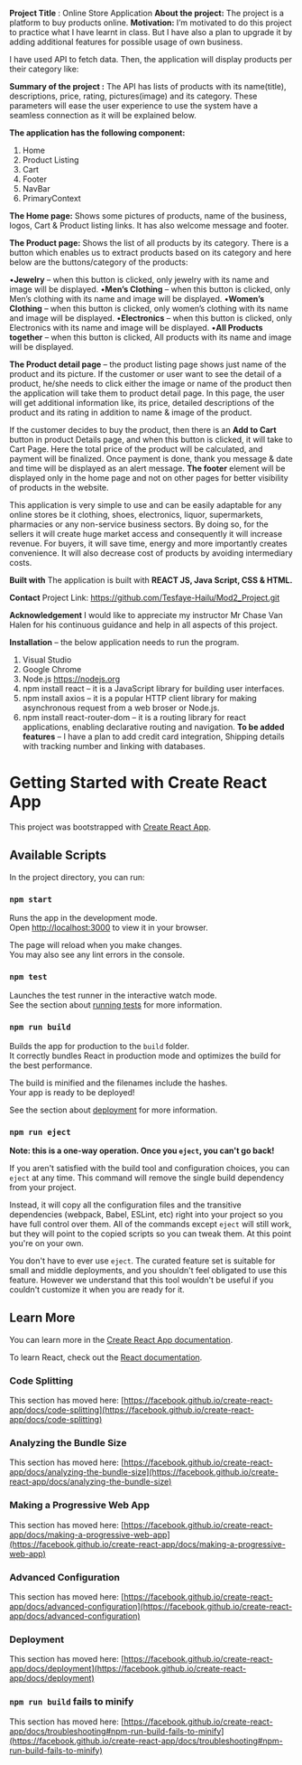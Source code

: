 **Project Title** : Online Store Application
**About the project:** The project is a platform to buy products online.
**Motivation:** I’m motivated to do this project to practice what I have learnt in class. But I have also a plan to upgrade it  by adding additional features for possible usage of own business. 

 I have used API to fetch data. Then, the application will display products per their category like:

**Summary of the project :** The API has lists of products with its name(title), descriptions, price, rating, pictures(image) and its category. These parameters will ease the user experience to use the system have a seamless connection as it will be explained below.

**The application has the following component:** 
1.	Home 
2.	Product Listing 
3.	Cart
4.	Footer
5.	NavBar 
6.	PrimaryContext
	
**The Home page:** Shows some pictures of products, name of the business, logos, Cart & Product listing links. It has also welcome message and footer.

**The Product page:** Shows the list of all products by its category. There is a button which enables us to extract products based on its category and here below are the buttons/category of the products:

•**Jewelry** – when this button is clicked, only jewelry with its name and image will be displayed.
•**Men’s Clothing** – when this button is clicked, only Men’s clothing with its name and image will be displayed.
•**Women’s Clothing** – when this button is clicked, only women’s clothing with its name and image will be displayed.
•**Electronics** – when this button is clicked, only Electronics with its name and image will be displayed.
•**All Products together** – when this button is clicked, All products with its name and image will be displayed.

**The Product detail page** – the product listing page shows just name of the product and its picture. If the customer or user want to see the detail of a product, he/she needs to click either the image or name of the product then the application will take them to product detail page. In this page, the user will get additional information like, its price, detailed descriptions of the product and its rating in addition to name & image of the product.

If the customer decides to buy the product, then there is an **Add to Cart** button in product Details page, and when this button is clicked, it will take to Cart Page. Here the total price of the product will be calculated, and payment will be finalized. Once payment is done, thank you message & date and time will be displayed as an alert message.
**The footer** element will be displayed only in the home page and not on other pages for better visibility of products in the website.

This application is very simple to use and can be easily adaptable for any online stores be it clothing, shoes, electronics, liquor, supermarkets, pharmacies or any non-service business sectors. By doing so, for the sellers it will create huge market access and consequently it will increase revenue. For buyers, it will save time, energy and more importantly creates convenience. It will also decrease cost of products by avoiding intermediary costs.

**Built with**
The application is built with **REACT JS, Java Script, CSS & HTML.**

**Contact**
Project Link: https://github.com/Tesfaye-Hailu/Mod2_Project.git
 
**Acknowledgement**
I would like to appreciate my instructor Mr Chase Van Halen for his continuous guidance and help in all aspects of this project.

**Installation** – the below application needs to run the program.
1. Visual Studio
2. Google Chrome
3. Node.js    https://nodejs.org
4. npm install react – it is a JavaScript library for building user interfaces.
5. npm install axios – it is a popular HTTP client library for making asynchronous request from a web broser or Node.js.
6. npm install react-router-dom – it is a routing library for react applications, enabling declarative routing and navigation.
**To be added features** – I have a plan to add credit card integration, Shipping details with tracking number and linking with databases. 

# Getting Started with Create React App

This project was bootstrapped with [Create React App](https://github.com/facebook/create-react-app).

## Available Scripts

In the project directory, you can run:

### `npm start`

Runs the app in the development mode.\
Open [http://localhost:3000](http://localhost:3000) to view it in your browser.

The page will reload when you make changes.\
You may also see any lint errors in the console.

### `npm test`

Launches the test runner in the interactive watch mode.\
See the section about [running tests](https://facebook.github.io/create-react-app/docs/running-tests) for more information.

### `npm run build`

Builds the app for production to the `build` folder.\
It correctly bundles React in production mode and optimizes the build for the best performance.

The build is minified and the filenames include the hashes.\
Your app is ready to be deployed!

See the section about [deployment](https://facebook.github.io/create-react-app/docs/deployment) for more information.

### `npm run eject`

**Note: this is a one-way operation. Once you `eject`, you can't go back!**

If you aren't satisfied with the build tool and configuration choices, you can `eject` at any time. This command will remove the single build dependency from your project.

Instead, it will copy all the configuration files and the transitive dependencies (webpack, Babel, ESLint, etc) right into your project so you have full control over them. All of the commands except `eject` will still work, but they will point to the copied scripts so you can tweak them. At this point you're on your own.

You don't have to ever use `eject`. The curated feature set is suitable for small and middle deployments, and you shouldn't feel obligated to use this feature. However we understand that this tool wouldn't be useful if you couldn't customize it when you are ready for it.

## Learn More

You can learn more in the [Create React App documentation](https://facebook.github.io/create-react-app/docs/getting-started).

To learn React, check out the [React documentation](https://reactjs.org/).

### Code Splitting

This section has moved here: [https://facebook.github.io/create-react-app/docs/code-splitting](https://facebook.github.io/create-react-app/docs/code-splitting)

### Analyzing the Bundle Size

This section has moved here: [https://facebook.github.io/create-react-app/docs/analyzing-the-bundle-size](https://facebook.github.io/create-react-app/docs/analyzing-the-bundle-size)

### Making a Progressive Web App

This section has moved here: [https://facebook.github.io/create-react-app/docs/making-a-progressive-web-app](https://facebook.github.io/create-react-app/docs/making-a-progressive-web-app)

### Advanced Configuration

This section has moved here: [https://facebook.github.io/create-react-app/docs/advanced-configuration](https://facebook.github.io/create-react-app/docs/advanced-configuration)

### Deployment

This section has moved here: [https://facebook.github.io/create-react-app/docs/deployment](https://facebook.github.io/create-react-app/docs/deployment)

### `npm run build` fails to minify

This section has moved here: [https://facebook.github.io/create-react-app/docs/troubleshooting#npm-run-build-fails-to-minify](https://facebook.github.io/create-react-app/docs/troubleshooting#npm-run-build-fails-to-minify)
